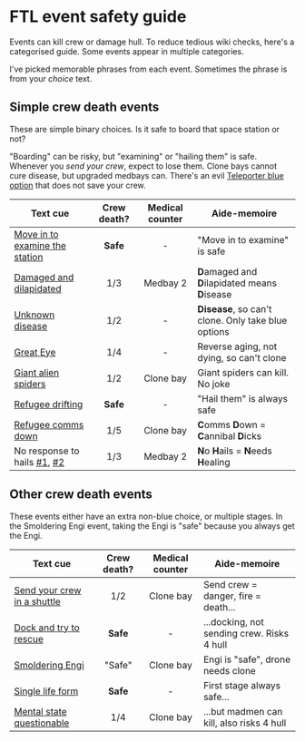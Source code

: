 # FTL event safety guide

Events can kill crew or damage hull. To reduce tedious wiki checks, here's a categorised guide. Some events appear in multiple categories.

I've picked memorable phrases from each event. Sometimes the phrase is from your *choice* text.

## Simple crew death events

These are simple binary choices. Is it safe to board that space station or not?

"Boarding" can be risky, but "examining" or "hailing them" is safe. Whenever you *send your crew*, expect to lose them. Clone bays cannot cure disease, but upgraded medbays can. There's an evil [Teleporter blue option](https://ftl.fandom.com/wiki/Small_research_station_with_no_response) that does not save your crew.

| Text cue | Crew death? | Medical counter | Aide-memoire |
|----------|:-----------:|:---------------:|--------------|
| [Move in to examine the station](https://ftl.fandom.com/wiki/Abandoned_Space_Station) | **Safe**  | - | "Move in to examine" is safe |
| [Damaged and dilapidated](https://ftl.fandom.com/wiki/Damaged_Space_Station) | 1/3 | Medbay 2 | **D**amaged and **D**ilapidated means **D**isease |
| [Unknown disease](https://ftl.fandom.com/wiki/Unknown_Disease_on_Mining_Colony) | 1/2 | - | **Disease**, so can't clone. Only take blue options |
| [Great Eye](https://ftl.fandom.com/wiki/Zoltan_%22Great_Eye%22) | 1/4 | - | Reverse aging, not dying, so can't clone |
| [Giant alien spiders](https://ftl.fandom.com/wiki/Giant_Alien_Spiders) | 1/2 | Clone bay | Giant spiders can kill. No joke |
| [Refugee drifting](https://ftl.fandom.com/wiki/Drifting_Refugee_Ship) | **Safe** | - | "Hail them" is always safe |
| [Refugee comms down](https://ftl.fandom.com/wiki/Refugee_Ship_with_Communications_Down) | 1/5 | Clone bay | **C**omms **D**own = **C**annibal **D**icks |
| No response to hails [#1](https://ftl.fandom.com/wiki/Small_research_station_with_no_response), [#2](https://ftl.fandom.com/wiki/Merchant%27s_Request) | 1/3 | Medbay 2 | **N**o **H**ails = **N**eeds **H**ealing |

## Other crew death events

These events either have an extra non-blue choice, or multiple stages. In the Smoldering Engi event, taking the Engi is "safe" because you always get the Engi.

| Text cue | Crew death? | Medical counter | Aide-memoire |
|----------|:-----------:|:---------------:|--------------|
| [Send your crew in a shuttle](https://ftl.fandom.com/wiki/Fire_on_Small_Research_Station) | 1/2 | Clone bay | Send crew = danger, fire = death... |
| [Dock and try to rescue](https://ftl.fandom.com/wiki/Fire_on_Small_Research_Station) | **Safe** | - | ...docking, not sending crew. Risks 4 hull |
| [Smoldering Engi](https://ftl.fandom.com/wiki/Engi_Research_Station) | "Safe" | Clone bay | Engi is "safe", drone needs clone |
| [Single life form](https://ftl.fandom.com/wiki/Single_Life_Form_on_Moon) | **Safe** | - | First stage always safe... |
| [Mental state questionable](https://ftl.fandom.com/wiki/Single_Life_Form_on_Moon) | 1/4 | Clone bay | ...but madmen can kill, also risks 4 hull |

